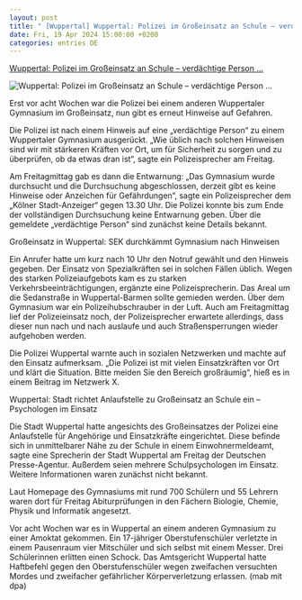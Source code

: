 ```yaml
---
layout: post
title: " [Wuppertal] Wuppertal: Polizei im Großeinsatz an Schule – verdächtige Person ..."
date: Fri, 19 Apr 2024 15:00:00 +0200
categories: entries DE
---
```

[Wuppertal: Polizei im Großeinsatz an Schule – verdächtige Person ...](https://www.ksta.de/panorama/wuppertal-polizei-im-grosseinsatz-an-schule-verdaechtige-person-2-779099)

![Wuppertal: Polizei im Großeinsatz an Schule – verdächtige Person ...](https://images.live.dumontnext.de/2024/04/19/f000733c-9ada-49e0-baf7-be81e6b2a091.jpeg?w=1200&h=630&fm=jpg&s=0e9842cabc548e872591640143d9c757)

Erst vor acht Wochen war die Polizei bei einem anderen Wuppertaler Gymnasium im Großeinsatz, nun gibt es erneut Hinweise auf Gefahren.

Die Polizei ist nach einem Hinweis auf eine „verdächtige Person“ zu einem Wuppertaler Gymnasium ausgerückt. „Wie üblich nach solchen Hinweisen sind wir mit stärkeren Kräften vor Ort, um für Sicherheit zu sorgen und zu überprüfen, ob da etwas dran ist“, sagte ein Polizeisprecher am Freitag.

Am Freitagmittag gab es dann die Entwarnung: „Das Gymnasium wurde durchsucht und die Durchsuchung abgeschlossen, derzeit gibt es keine Hinweise oder Anzeichen für Gefährdungen“, sagte ein Polizeisprecher dem „Kölner Stadt-Anzeiger“ gegen 13.30 Uhr. Die Polizei konnte bis zum Ende der vollständigen Durchsuchung keine Entwarnung geben. Über die gemeldete „verdächtige Person“ sind zunächst keine Details bekannt.

Großeinsatz in Wuppertal: SEK durchkämmt Gymnasium nach Hinweisen

Ein Anrufer hatte um kurz nach 10 Uhr den Notruf gewählt und den Hinweis gegeben. Der Einsatz von Spezialkräften sei in solchen Fällen üblich. Wegen des starken Polizeiaufgebots kam es zu starken Verkehrsbeeinträchtigungen, ergänzte eine Polizeisprecherin. Das Areal um die Sedanstraße in Wuppertal-Barmen sollte gemieden werden. Über dem Gymnasium war ein Polizeihubschrauber in der Luft. Auch am Freitagmittag lief der Polizeieinsatz noch, der Polizeisprecher erwartete allerdings, dass dieser nun nach und nach auslaufe und auch Straßensperrungen wieder aufgehoben werden.

Die Polizei Wuppertal warnte auch in sozialen Netzwerken und machte auf den Einsatz aufmerksam. „Die Polizei ist mit vielen Einsatzkräften vor Ort und klärt die Situation. Bitte meiden Sie den Bereich großräumig“, hieß es in einem Beitrag im Netzwerk X.

Wuppertal: Stadt richtet Anlaufstelle zu Großeinsatz an Schule ein – Psychologen im Einsatz

Die Stadt Wuppertal hatte angesichts des Großeinsatzes der Polizei eine Anlaufstelle für Angehörige und Einsatzkräfte eingerichtet. Diese befinde sich in unmittelbarer Nähe zu der Schule in einem Einwohnermeldeamt, sagte eine Sprecherin der Stadt Wuppertal am Freitag der Deutschen Presse-Agentur. Außerdem seien mehrere Schulpsychologen im Einsatz. Weitere Informationen waren zunächst nicht bekannt.

Laut Homepage des Gymnasiums mit rund 700 Schülern und 55 Lehrern waren dort für Freitag Abiturprüfungen in den Fächern Biologie, Chemie, Physik und Informatik angesetzt.

Vor acht Wochen war es in Wuppertal an einem anderen Gymnasium zu einer Amoktat gekommen. Ein 17-jähriger Oberstufenschüler verletzte in einem Pausenraum vier Mitschüler und sich selbst mit einem Messer. Drei Schülerinnen erlitten einen Schock. Das Amtsgericht Wuppertal hatte Haftbefehl gegen den Oberstufenschüler wegen zweifachen versuchten Mordes und zweifacher gefährlicher Körperverletzung erlassen. (mab mit dpa)

